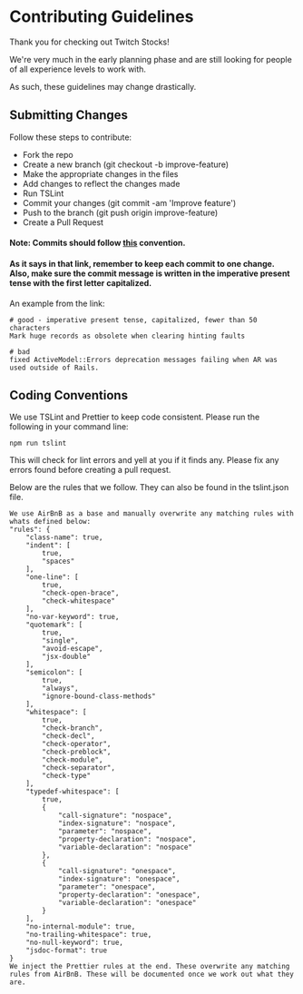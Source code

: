 # Contributing Guidelines
Thank you for checking out Twitch Stocks!

We're very much in the early planning phase and are still looking for people of all experience levels to work with.

As such, these guidelines may change drastically.

## Submitting Changes

Follow these steps to contribute:

* Fork the repo
* Create a new branch (git checkout -b improve-feature)
* Make the appropriate changes in the files
* Add changes to reflect the changes made
* Run TSLint
* Commit your changes (git commit -am 'Improve feature')
* Push to the branch (git push origin improve-feature)
* Create a Pull Request


#### Note: Commits should follow [this](https://github.com/agis/git-style-guide#commits) convention.


#### As it says in that link, remember to keep each commit to one change. Also, make sure the commit message is written in the imperative present tense with the first letter capitalized.


An example from the link:
```
# good - imperative present tense, capitalized, fewer than 50 characters
Mark huge records as obsolete when clearing hinting faults

# bad
fixed ActiveModel::Errors deprecation messages failing when AR was used outside of Rails.
```

## Coding Conventions
We use TSLint and Prettier to keep code consistent. Please run the following in your command line:
```
npm run tslint
```
This will check for lint errors and yell at you if it finds any. Please fix any errors found before creating a pull request.

Below are the rules that we follow. They can also be found in the tslint.json file.

```
We use AirBnB as a base and manually overwrite any matching rules with whats defined below:
"rules": {
    "class-name": true,
    "indent": [
        true,
        "spaces"
    ],
    "one-line": [
        true,
        "check-open-brace",
        "check-whitespace"
    ],
    "no-var-keyword": true,
    "quotemark": [
        true,
        "single",
        "avoid-escape",
        "jsx-double"
    ],
    "semicolon": [
        true,
        "always",
        "ignore-bound-class-methods"
    ],
    "whitespace": [
        true,
        "check-branch",
        "check-decl",
        "check-operator",
        "check-preblock",
        "check-module",
        "check-separator",
        "check-type"
    ],
    "typedef-whitespace": [
        true,
        {
            "call-signature": "nospace",
            "index-signature": "nospace",
            "parameter": "nospace",
            "property-declaration": "nospace",
            "variable-declaration": "nospace"
        },
        {
            "call-signature": "onespace",
            "index-signature": "onespace",
            "parameter": "onespace",
            "property-declaration": "onespace",
            "variable-declaration": "onespace"
        }
    ],
    "no-internal-module": true,
    "no-trailing-whitespace": true,
    "no-null-keyword": true,
    "jsdoc-format": true
}
We inject the Prettier rules at the end. These overwrite any matching rules from AirBnB. These will be documented once we work out what they are.
```
